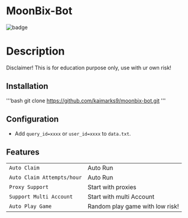 # MoonBix-Bot
![badge](https://img.shields.io/badge/version-1.0.1-blue)

# Description
Disclaimer!
This is for education purpose only, use with ur own risk!

## Installation
'''bash
git clone https://github.com/kaimarks9/moonbix-bot.git
'''
## Configuration
- Add `query_id=xxxx` or `user_id=xxxx` to `data.txt`.

## Features
| | |
|-------------------------------|---------------------------------------------|
| `Auto Claim`                  | Auto Run                                    |
| `Auto Claim Attempts/hour`    | Auto Run                                    |
| `Proxy Support`               | Start with proxies                          |
| `Support Multi Account`       | Start with multi Account                    |
| `Auto Play Game`              | Random play game with low risk!             |
